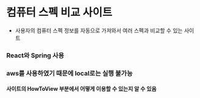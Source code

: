# 컴퓨터 스펙 비교 사이트
- 사용자의 컴퓨터 스펙 정보를 자동으로 가져와서 여러 스펙과 비교할 수 있는 사이트

### React와 Spring 사용

### aws를 사용하였기 때문에 local로는 실행 불가능

#### 사이트의 HowToView 부분에서 어떻게 이용할 수 있는지 알 수 있음